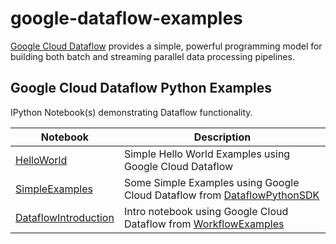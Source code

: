 # google-dataflow-examples

[Google Cloud Dataflow](https://cloud.google.com/dataflow/) provides a simple, powerful programming model for building both batch and streaming parallel data processing pipelines.


## Google Cloud Dataflow Python Examples

IPython Notebook(s) demonstrating Dataflow functionality.

| Notebook | Description |
|--------------------------------------------------------------------------------------------------------------|-------------------------------------------------------------------------------------------------------------------------------------------------------------------|
| [HelloWorld](http://nbviewer.ipython.org/github/donnemartin/data-science-ipython-notebooks/blob/master/scikit-learn/scikit-learn-intro.ipynb) | Simple Hello World Examples using Google Cloud Dataflow |
| [SimpleExamples](http://nbviewer.ipython.org/github/donnemartin/data-science-ipython-notebooks/blob/master/scikit-learn/scikit-learn-intro.ipynb#K-Nearest-Neighbors-Classifier) | Some Simple Examples using Google Cloud Dataflow from [DataflowPythonSDK](https://github.com/GoogleCloudPlatform/DataflowPythonSDK)|
| [DataflowIntroduction](http://nbviewer.ipython.org/github/donnemartin/data-science-ipython-notebooks/blob/master/scikit-learn/scikit-learn-linear-reg.ipynb) | Intro notebook using Google Cloud Dataflow from [WorkflowExamples](https://github.com/silviulica/WorkflowExamples) |
